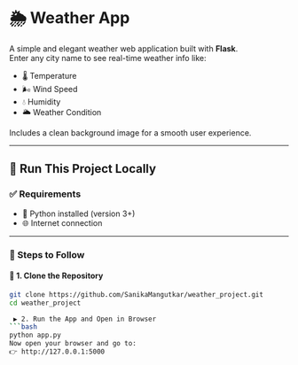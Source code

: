 # 🌦️ Weather App

A simple and elegant weather web application built with **Flask**.  
Enter any city name to see real-time weather info like:

- 🌡️ Temperature  
- 🌬️ Wind Speed  
- 💧 Humidity  
- 🌥️ Weather Condition  

Includes a clean background image for a smooth user experience.

---

## 🚀 Run This Project Locally

### ✅ Requirements

- 🐍 Python installed (version 3+)
- 🌐 Internet connection

---

### 🧾 Steps to Follow

#### 📁 1. Clone the Repository

```bash
git clone https://github.com/SanikaMangutkar/weather_project.git
cd weather_project

 ▶️ 2. Run the App and Open in Browser
```bash
python app.py
Now open your browser and go to:
👉 http://127.0.0.1:5000

